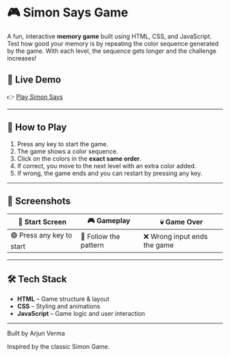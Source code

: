 # 🎮 Simon Says Game

A fun, interactive **memory game** built using HTML, CSS, and JavaScript. Test how good your memory is by repeating the color sequence generated by the game. With each level, the sequence gets longer and the challenge increases!


## 🔗 Live Demo

👉 [Play Simon Says](https://arjunverma04.github.io/Simon-Says-Game/)

---

## 🧠 How to Play

1. Press any key to start the game.
2. The game shows a color sequence.
3. Click on the colors in the **exact same order**.
4. If correct, you move to the next level with an extra color added.
5. If wrong, the game ends and you can restart by pressing any key.

---

## 📸 Screenshots

| 🚀 Start Screen | 🎮 Gameplay | 💀 Game Over |
|----------------|-------------|--------------|
| 🟢 Press any key to start | 🔁 Follow the pattern | ❌ Wrong input ends the game |


---

## 🛠️ Tech Stack

- **HTML** – Game structure & layout
- **CSS** – Styling and animations
- **JavaScript** – Game logic and user interaction

---

Built by Arjun Verma

Inspired by the classic Simon Game.

